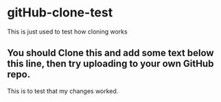 # gitHub-clone-test
This is just used to test how cloning works

## You should Clone this and add some text below this line, then try uploading to your own GitHub repo.
This is to test that my changes worked.